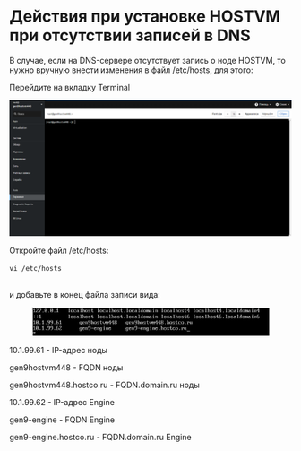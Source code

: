 # Действия при установке HOSTVM при отсутствии записей в DNS

В случае, если на DNS-сервере отсутствует запись о ноде HOSTVM, то нужно вручную внести изменения в файл /etc/hosts, для этого:

Перейдите на вкладку Terminal

![](<../../.gitbook/assets/image (38).png>)

Откройте файл /etc/hosts:

`vi /etc/hosts`

\
и добавьте в конец файла записи вида:

<figure><img src="../../.gitbook/assets/image (54).png" alt=""><figcaption></figcaption></figure>

10.1.99.61 - IP-адрес ноды

gen9hostvm448 - FQDN ноды

gen9hostvm448.hostco.ru - FQDN.domain.ru ноды

10.1.99.62 - IP-адрес Engine

gen9-engine - FQDN Engine

gen9-engine.hostco.ru - FQDN.domain.ru Engine

